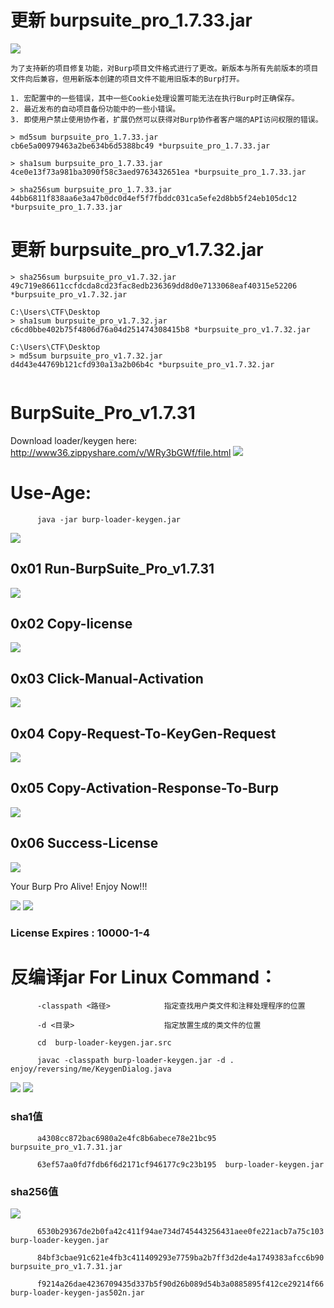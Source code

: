# 更新 burpsuite_pro_1.7.33.jar

![](./burpsuite_pro_1.7.33.jpg)
```
为了支持新的项目修复功能，对Burp项目文件格式进行了更改。新版本与所有先前版本的项目文件向后兼容，但用新版本创建的项目文件不能用旧版本的Burp打开。

1. 宏配置中的一些错误，其中一些Cookie处理设置可能无法在执行Burp时正确保存。
2. 最近发布的自动项目备份功能中的一些小错误。
3. 即使用户禁止使用协作者，扩展仍然可以获得对Burp协作者客户端的API访问权限的错误。

> md5sum burpsuite_pro_1.7.33.jar
cb6e5a00979463a2be634b6d5388bc49 *burpsuite_pro_1.7.33.jar

> sha1sum burpsuite_pro_1.7.33.jar
4ce0e13f73a981ba3090f58c3aed9763432651ea *burpsuite_pro_1.7.33.jar

> sha256sum burpsuite_pro_1.7.33.jar
44bb6811f838aa6e3a47b0dc0d4ef5f7fbddc031ca5efe2d8bb5f24eb105dc12 *burpsuite_pro_1.7.33.jar

```

# 更新 burpsuite_pro_v1.7.32.jar
```
> sha256sum burpsuite_pro_v1.7.32.jar
49c719e86611ccfdcda8cd23fac8edb236369dd8d0e7133068eaf40315e52206 *burpsuite_pro_v1.7.32.jar

C:\Users\CTF\Desktop
> sha1sum burpsuite_pro_v1.7.32.jar
c6cd0bbe402b75f4806d76a04d251474308415b8 *burpsuite_pro_v1.7.32.jar

C:\Users\CTF\Desktop
> md5sum burpsuite_pro_v1.7.32.jar
d4d43e44769b121cfd930a13a2b06b4c *burpsuite_pro_v1.7.32.jar


```

# BurpSuite_Pro_v1.7.31

Download loader/keygen here: http://www36.zippyshare.com/v/WRy3bGWf/file.html
![](/surferxyz.png)

# Use-Age:

```
      java -jar burp-loader-keygen.jar
```
![](/Jas502n.jpg)

## 0x01 Run-BurpSuite_Pro_v1.7.31

![](/run.jpg)

## 0x02 Copy-license

![](/copy1.jpg)

## 0x03 Click-Manual-Activation

![](/active.jpg)

## 0x04 Copy-Request-To-KeyGen-Request 

![](/copy_request.jpg)

## 0x05 Copy-Activation-Response-To-Burp

![](/Activation-Response.jpg)

## 0x06 Success-License
![](/success-license.jpg)

Your Burp Pro Alive!
Enjoy Now!!!

![](/burpsuite_pro_v1.7.31.jpg)
![](/expries.jpg)

### License Expires : 10000-1-4

# 反编译jar For Linux Command：
```
      -classpath <路径>            指定查找用户类文件和注释处理程序的位置
      
      -d <目录>                    指定放置生成的类文件的位置
      
      cd  burp-loader-keygen.jar.src
      
      javac -classpath burp-loader-keygen.jar -d . enjoy/reversing/me/KeygenDialog.java
```
![](/javac.jpg)
![](/JD-GUI.jpg)
### sha1值
```
      a4308cc872bac6980a2e4fc8b6abece78e21bc95  burpsuite_pro_v1.7.31.jar

      63ef57aa0fd7fdb6f6d2171cf946177c9c23b195  burp-loader-keygen.jar

```
### sha256值

![](/sha256.jpg)

```
      6530b29367de2b0fa42c411f94ae734d745443256431aee0fe221acb7a75c103  burp-loader-keygen.jar

      84bf3cbae91c621e4fb3c411409293e7759ba2b7ff3d2de4a1749383afcc6b90  burpsuite_pro_v1.7.31.jar

      f9214a26dae4236709435d337b5f90d26b089d54b3a0885895f412ce29214f66  burp-loader-keygen-jas502n.jar

```



